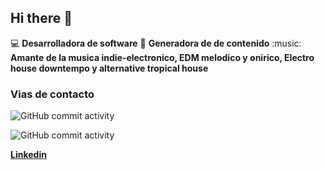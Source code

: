## Hi there 👋

:computer: **Desarrolladora de software**
:pencil: **Generadora de de contenido**
:music: **Amante de la musica indie-electronico, EDM melodico y onirico, Electro house downtempo y alternative tropical house**

### Vias de contacto

![GitHub commit activity](https://img.shields.io/github/commit-activity/m/ladydn/ladydn)

![GitHub commit activity](https://img.shields.io/github/commit-activity/m/ladydn/Git-Github)

[**Linkedin**](https://www.linkedin.com/in/lady-diana-quinto-catachura-9a7920227/)
